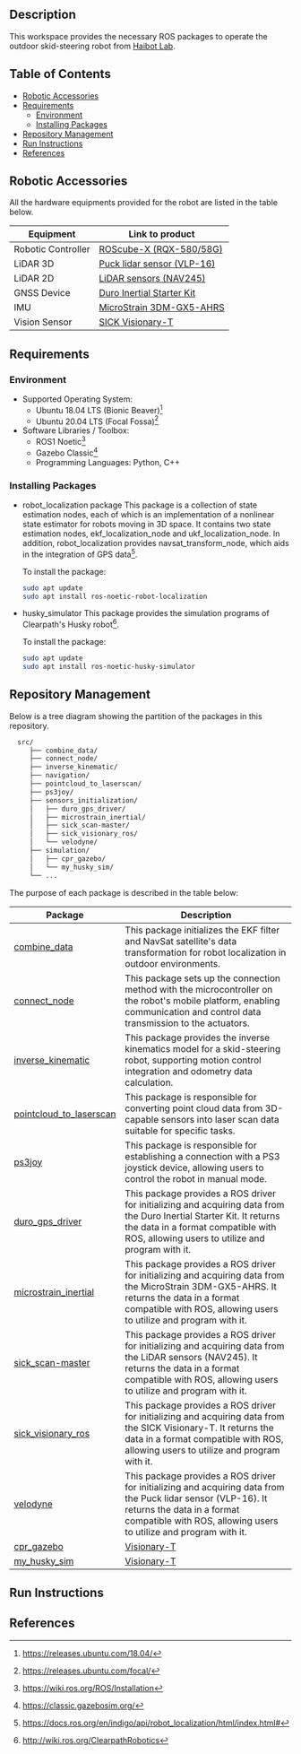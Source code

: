 ## Description

This workspace provides the necessary ROS packages to operate the outdoor skid-steering robot from [Haibot Lab](https://sites.google.com/view/haibot-lab?fbclid=IwY2xjawEkHVpleHRuA2FlbQIxMAABHe2dXi4Qrxt8FIQQPHEhcPUdHKU1V9dTJYjUC7L9EI_iRUKD7Dky8Ida0Q_aem_jmdgauVqJfeysomfGbbbKQ).

## Table of Contents

* [Robotic Accessories](#robotic-accessories)
* [Requirements](#requirements)
  * [Environment](#environment)
  * [Installing Packages](#installing-packages)
* [Repository Management](#repository-management)
* [Run Instructions](#run-instructions)
* [References](#references)

## Robotic Accessories

All the hardware equipments provided for the robot are listed in the table below.

| Equipment          | Link to product                                                                                                              |
| -------------------| ---------------------------------------------------------------------------------------------------------------------------- |
| Robotic Controller | [ROScube-X (RQX-580/58G)](https://www.adlinktech.com/Products/ROS2_Solution/ROS2_Controller/RQX-580_58G?lang=en)             |
| LiDAR 3D           | [Puck lidar sensor (VLP-16)](https://ouster.com/products/hardware/vlp-16)                                                    |
| LiDAR 2D           | [LiDAR sensors (NAV245)](https://www.sick.com/cl/en/catalog/products/lidar-and-radar-sensors/lidar-sensors/nav2xx/c/g356151) |
| GNSS Device        | [Duro Inertial Starter Kit](https://store.clearpathrobotics.com/products/duro-inertial-starter-kit)                          |
| IMU                | [MicroStrain 3DM-GX5-AHRS](https://www.microstrain.com/inertial-sensors/3dm-gx5-25)                                          |
| Vision Sensor      | [SICK Visionary-T](https://www.sick.com/ag/en/catalog/archive/visionary-t/c/g358152)                                              |

## Requirements

### Environment

* Supported Operating System:
  * Ubuntu 18.04 LTS (Bionic Beaver)[^1]
  * Ubuntu 20.04 LTS (Focal Fossa)[^2]
* Software Libraries / Toolbox:
  * ROS1 Noetic[^3]
  * Gazebo Classic[^4]
  * Programming Languages: Python, C++

### Installing Packages

* robot_localization package
  This package is a collection of state estimation nodes, each of which is an implementation of a nonlinear state estimator for robots moving in 3D space. It contains two state estimation nodes, ekf_localization_node and ukf_localization_node. In addition, robot_localization provides navsat_transform_node, which aids in the integration of GPS data[^5].

  To install the package:
  
  ```bash
  sudo apt update
  sudo apt install ros-noetic-robot-localization
  ```
  
* husky_simulator
  This package provides the simulation programs of Clearpath's Husky robot[^6].

  To install the package:
  
  ```bash
  sudo apt update
  sudo apt install ros-noetic-husky-simulator
  ```

## Repository Management

Below is a tree diagram showing the partition of the packages in this repository.

```bash
  src/
     ├── combine_data/
     ├── connect_node/
     ├── inverse_kinematic/
     ├── navigation/
     ├── pointcloud_to_laserscan/
     ├── ps3joy/
     ├── sensors_initialization/
     │   ├── duro_gps_driver/
     │   ├── microstrain_inertial/
     │   ├── sick_scan-master/
     │   ├── sick_visionary_ros/
     │   └── velodyne/
     ├── simulation/
     │   ├── cpr_gazebo/
     │   └── my_husky_sim/
     └── ...
```

The purpose of each package is described in the table below:

| Package                                                                        | Description                                                                                                      |
| -------------------------------------------------------------------------------| ---------------------------------------------------------------------------------------------------------------- |
| [combine_data](./src/combine_data)                                             | This package initializes the EKF filter and NavSat satellite's data transformation for robot localization in outdoor environments. |
| [connect_node](./src/connect_node)                                             | This package sets up the connection method with the microcontroller on the robot's mobile platform, enabling communication and control data transmission to the actuators. |
| [inverse_kinematic](./src/inverse_kinematic)                                   | This package provides the inverse kinematics model for a skid-steering robot, supporting motion control integration and odometry data calculation. |
| [pointcloud_to_laserscan](./src/pointcloud_to_laserscan)                       | This package is responsible for converting point cloud data from 3D-capable sensors into laser scan data suitable for specific tasks. |
| [ps3joy](./src/ps3joy)                                                         | This package is responsible for establishing a connection with a PS3 joystick device, allowing users to control the robot in manual mode. |
| [duro_gps_driver](./src/sensors_initialization/duro_gps_driver)                | This package provides a ROS driver for initializing and acquiring data from the Duro Inertial Starter Kit. It returns the data in a format compatible with ROS, allowing users to utilize and program with it. |
| [microstrain_inertial](./src/sensors_initialization/microstrain_inertial)      | This package provides a ROS driver for initializing and acquiring data from the MicroStrain 3DM-GX5-AHRS. It returns the data in a format compatible with ROS, allowing users to utilize and program with it. |
| [sick_scan-master](./src/sensors_initialization/sick_scan-master)              | This package provides a ROS driver for initializing and acquiring data from the LiDAR sensors (NAV245). It returns the data in a format compatible with ROS, allowing users to utilize and program with it. |
| [sick_visionary_ros](./src/sensors_initialization/sick_visionary_ros)          | This package provides a ROS driver for initializing and acquiring data from the SICK Visionary-T. It returns the data in a format compatible with ROS, allowing users to utilize and program with it. |
| [velodyne](./src/sensors_initialization/velodyne)                              | This package provides a ROS driver for initializing and acquiring data from the Puck lidar sensor (VLP-16). It returns the data in a format compatible with ROS, allowing users to utilize and program with it. |
| [cpr_gazebo](./src/sensors_initialization/cpr_gazebo)                          | [Visionary-T](https://www.sick.com/ag/en/catalog/archive/visionary-t/c/g358152)                                  |
| [my_husky_sim](./src/sensors_initialization/my_husky_sim)                      | [Visionary-T](https://www.sick.com/ag/en/catalog/archive/visionary-t/c/g358152)                                  |

## Run Instructions 

## References
[^1]: https://releases.ubuntu.com/18.04/
[^2]: https://releases.ubuntu.com/focal/
[^3]: https://wiki.ros.org/ROS/Installation
[^4]: https://classic.gazebosim.org/
[^5]: https://docs.ros.org/en/indigo/api/robot_localization/html/index.html#
[^6]: http://wiki.ros.org/ClearpathRobotics
